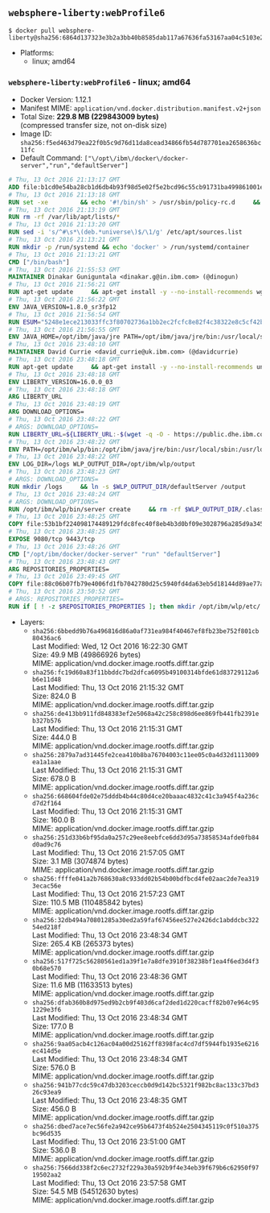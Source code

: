 ## `websphere-liberty:webProfile6`

```console
$ docker pull websphere-liberty@sha256:6864d137323e3b2a3bb40b8585dab117a67636fa53167aa04c5103e28e279e46
```

-	Platforms:
	-	linux; amd64

### `websphere-liberty:webProfile6` - linux; amd64

-	Docker Version: 1.12.1
-	Manifest MIME: `application/vnd.docker.distribution.manifest.v2+json`
-	Total Size: **229.8 MB (229843009 bytes)**  
	(compressed transfer size, not on-disk size)
-	Image ID: `sha256:f5ed463d79ea22f0b5c9d76d11da8cead34866fb54d787701ea2658636bc11fc`
-	Default Command: `["\/opt\/ibm\/docker\/docker-server","run","defaultServer"]`

```dockerfile
# Thu, 13 Oct 2016 21:13:17 GMT
ADD file:b1cd0e54ba28cb1d6db4b93f98d5e02f5e2bcd96c55cb91731ba499861001e30 in / 
# Thu, 13 Oct 2016 21:13:18 GMT
RUN set -xe 		&& echo '#!/bin/sh' > /usr/sbin/policy-rc.d 	&& echo 'exit 101' >> /usr/sbin/policy-rc.d 	&& chmod +x /usr/sbin/policy-rc.d 		&& dpkg-divert --local --rename --add /sbin/initctl 	&& cp -a /usr/sbin/policy-rc.d /sbin/initctl 	&& sed -i 's/^exit.*/exit 0/' /sbin/initctl 		&& echo 'force-unsafe-io' > /etc/dpkg/dpkg.cfg.d/docker-apt-speedup 		&& echo 'DPkg::Post-Invoke { "rm -f /var/cache/apt/archives/*.deb /var/cache/apt/archives/partial/*.deb /var/cache/apt/*.bin || true"; };' > /etc/apt/apt.conf.d/docker-clean 	&& echo 'APT::Update::Post-Invoke { "rm -f /var/cache/apt/archives/*.deb /var/cache/apt/archives/partial/*.deb /var/cache/apt/*.bin || true"; };' >> /etc/apt/apt.conf.d/docker-clean 	&& echo 'Dir::Cache::pkgcache ""; Dir::Cache::srcpkgcache "";' >> /etc/apt/apt.conf.d/docker-clean 		&& echo 'Acquire::Languages "none";' > /etc/apt/apt.conf.d/docker-no-languages 		&& echo 'Acquire::GzipIndexes "true"; Acquire::CompressionTypes::Order:: "gz";' > /etc/apt/apt.conf.d/docker-gzip-indexes 		&& echo 'Apt::AutoRemove::SuggestsImportant "false";' > /etc/apt/apt.conf.d/docker-autoremove-suggests
# Thu, 13 Oct 2016 21:13:19 GMT
RUN rm -rf /var/lib/apt/lists/*
# Thu, 13 Oct 2016 21:13:20 GMT
RUN sed -i 's/^#\s*\(deb.*universe\)$/\1/g' /etc/apt/sources.list
# Thu, 13 Oct 2016 21:13:21 GMT
RUN mkdir -p /run/systemd && echo 'docker' > /run/systemd/container
# Thu, 13 Oct 2016 21:13:21 GMT
CMD ["/bin/bash"]
# Thu, 13 Oct 2016 21:55:53 GMT
MAINTAINER Dinakar Guniguntala <dinakar.g@in.ibm.com> (@dinogun)
# Thu, 13 Oct 2016 21:56:21 GMT
RUN apt-get update     && apt-get install -y --no-install-recommends wget ca-certificates     && rm -rf /var/lib/apt/lists/*
# Thu, 13 Oct 2016 21:56:22 GMT
ENV JAVA_VERSION=1.8.0_sr3fp12
# Thu, 13 Oct 2016 21:56:54 GMT
RUN ESUM="5248e1ece213033ffc3f80702736a1bb2ec2fcfc8e82f4c38322e8c5cf42bfe8"     && BASE_URL="https://public.dhe.ibm.com/ibmdl/export/pub/systems/cloud/runtimes/java/meta/"     && YML_FILE="jre/linux/x86_64/index.yml"     && wget -q -U UA_IBM_JAVA_Docker -O /tmp/index.yml $BASE_URL/$YML_FILE     && JAVA_URL=$(cat /tmp/index.yml | sed -n '/'$JAVA_VERSION'/{n;p}' | sed -n 's/\s*uri:\s//p' | tr -d '\r')     && wget -q -U UA_IBM_JAVA_Docker -O /tmp/ibm-java.bin $JAVA_URL     && echo "$ESUM  /tmp/ibm-java.bin" | sha256sum -c -     && echo "INSTALLER_UI=silent" > /tmp/response.properties     && echo "USER_INSTALL_DIR=/opt/ibm/java" >> /tmp/response.properties     && echo "LICENSE_ACCEPTED=TRUE" >> /tmp/response.properties     && mkdir -p /opt/ibm     && chmod +x /tmp/ibm-java.bin     && /tmp/ibm-java.bin -i silent -f /tmp/response.properties     && rm -f /tmp/response.properties     && rm -f /tmp/index.yml     && rm -f /tmp/ibm-java.bin
# Thu, 13 Oct 2016 21:56:55 GMT
ENV JAVA_HOME=/opt/ibm/java/jre PATH=/opt/ibm/java/jre/bin:/usr/local/sbin:/usr/local/bin:/usr/sbin:/usr/bin:/sbin:/bin
# Thu, 13 Oct 2016 23:48:10 GMT
MAINTAINER David Currie <david_currie@uk.ibm.com> (@davidcurrie)
# Thu, 13 Oct 2016 23:48:18 GMT
RUN apt-get update     && apt-get install -y --no-install-recommends unzip     && rm -rf /var/lib/apt/lists/*
# Thu, 13 Oct 2016 23:48:18 GMT
ENV LIBERTY_VERSION=16.0.0_03
# Thu, 13 Oct 2016 23:48:18 GMT
ARG LIBERTY_URL
# Thu, 13 Oct 2016 23:48:19 GMT
ARG DOWNLOAD_OPTIONS=
# Thu, 13 Oct 2016 23:48:22 GMT
# ARGS: DOWNLOAD_OPTIONS=
RUN LIBERTY_URL=${LIBERTY_URL:-$(wget -q -O - https://public.dhe.ibm.com/ibmdl/export/pub/software/websphere/wasdev/downloads/wlp/index.yml  | grep $LIBERTY_VERSION -A 6 | sed -n 's/\s*kernel:\s//p' | tr -d '\r' )}      && wget $DOWNLOAD_OPTIONS $LIBERTY_URL -U UA-IBM-WebSphere-Liberty-Docker -O /tmp/wlp.zip     && unzip -q /tmp/wlp.zip -d /opt/ibm     && rm /tmp/wlp.zip
# Thu, 13 Oct 2016 23:48:22 GMT
ENV PATH=/opt/ibm/wlp/bin:/opt/ibm/java/jre/bin:/usr/local/sbin:/usr/local/bin:/usr/sbin:/usr/bin:/sbin:/bin
# Thu, 13 Oct 2016 23:48:22 GMT
ENV LOG_DIR=/logs WLP_OUTPUT_DIR=/opt/ibm/wlp/output
# Thu, 13 Oct 2016 23:48:23 GMT
# ARGS: DOWNLOAD_OPTIONS=
RUN mkdir /logs     && ln -s $WLP_OUTPUT_DIR/defaultServer /output     && ln -s /opt/ibm/wlp/usr/servers/defaultServer /config
# Thu, 13 Oct 2016 23:48:24 GMT
# ARGS: DOWNLOAD_OPTIONS=
RUN /opt/ibm/wlp/bin/server create     && rm -rf $WLP_OUTPUT_DIR/.classCache /output/workarea
# Thu, 13 Oct 2016 23:48:25 GMT
COPY file:53b1bf224098174489129fdc8fec40f8eb4b3d0bf09e3028796a285d9a3457f1 in /opt/ibm/docker/ 
# Thu, 13 Oct 2016 23:48:25 GMT
EXPOSE 9080/tcp 9443/tcp
# Thu, 13 Oct 2016 23:48:26 GMT
CMD ["/opt/ibm/docker/docker-server" "run" "defaultServer"]
# Thu, 13 Oct 2016 23:48:43 GMT
ARG REPOSITORIES_PROPERTIES=
# Thu, 13 Oct 2016 23:49:45 GMT
COPY file:88c06b07fb79e4006fd1fb7042780d25c5940fd4da63eb5d18144d89ae77aa37 in /config/ 
# Thu, 13 Oct 2016 23:50:52 GMT
# ARGS: REPOSITORIES_PROPERTIES=
RUN if [ ! -z $REPOSITORIES_PROPERTIES ]; then mkdir /opt/ibm/wlp/etc/     && echo $REPOSITORIES_PROPERTIES > /opt/ibm/wlp/etc/repositories.properties; fi     && installUtility install --acceptLicense     collectiveMember-1.0 monitor-1.0 webCache-1.0 ldapRegistry-3.0 appSecurity-2.0 localConnector-1.0 restConnector-1.0 ssl-1.0 requestTiming-1.0 sessionDatabase-1.0     appSecurity-1.0 blueprint-1.0 concurrent-1.0 oauth-2.0 osgiConsole-1.0 serverStatus-1.0 wab-1.0 timedOperations-1.0     webProfile-6.0     && if [ ! -z $REPOSITORIES_PROPERTIES ] ; then rm /opt/ibm/wlp/etc/repositories.properties; fi     && rm -rf /output/workarea /output/logs
```

-	Layers:
	-	`sha256:6bbedd9b76a496816d86a0af731ea984f40467ef8fb23be752f801cb80436ac6`  
		Last Modified: Wed, 12 Oct 2016 16:22:30 GMT  
		Size: 49.9 MB (49866926 bytes)  
		MIME: application/vnd.docker.image.rootfs.diff.tar.gzip
	-	`sha256:fc19d60a83f11bbddc7bd2dfca6095b49100314bfde61d83729112a6b6e11d48`  
		Last Modified: Thu, 13 Oct 2016 21:15:32 GMT  
		Size: 824.0 B  
		MIME: application/vnd.docker.image.rootfs.diff.tar.gzip
	-	`sha256:de413bb911fd848383ef2e5068a42c258c898d6ee869fb441fb2391eb327b576`  
		Last Modified: Thu, 13 Oct 2016 21:15:31 GMT  
		Size: 444.0 B  
		MIME: application/vnd.docker.image.rootfs.diff.tar.gzip
	-	`sha256:2879a7ad31445fe2cea410b8ba76704003c11ee05c0a4d32d1113009ea1a1aae`  
		Last Modified: Thu, 13 Oct 2016 21:15:31 GMT  
		Size: 678.0 B  
		MIME: application/vnd.docker.image.rootfs.diff.tar.gzip
	-	`sha256:668604fde02e75dddb4b44c80d4ce20baaac4832c41c3a945f4a236cd7d2f164`  
		Last Modified: Thu, 13 Oct 2016 21:15:31 GMT  
		Size: 160.0 B  
		MIME: application/vnd.docker.image.rootfs.diff.tar.gzip
	-	`sha256:251d33b6bf95da0a257c29ee8eebfce6dd3d95a73858534afde0fb84d0ad9c76`  
		Last Modified: Thu, 13 Oct 2016 21:57:05 GMT  
		Size: 3.1 MB (3074874 bytes)  
		MIME: application/vnd.docker.image.rootfs.diff.tar.gzip
	-	`sha256:ffffe041a2b768630a8c933dd02b54b00bdfbcd4fe02aac2de7ea3193ecac56e`  
		Last Modified: Thu, 13 Oct 2016 21:57:23 GMT  
		Size: 110.5 MB (110485842 bytes)  
		MIME: application/vnd.docker.image.rootfs.diff.tar.gzip
	-	`sha256:32db494a70801285a30ed2a59faf67456ee527e2426dc1abddcbc32254ed218f`  
		Last Modified: Thu, 13 Oct 2016 23:48:34 GMT  
		Size: 265.4 KB (265373 bytes)  
		MIME: application/vnd.docker.image.rootfs.diff.tar.gzip
	-	`sha256:517f725c56280561ed1a39f1e7a8dfe3910f38238bf1ea4f6ed3d4f30b68e570`  
		Last Modified: Thu, 13 Oct 2016 23:48:36 GMT  
		Size: 11.6 MB (11633513 bytes)  
		MIME: application/vnd.docker.image.rootfs.diff.tar.gzip
	-	`sha256:dfab360b8d975ed9b2cb9f403d6caf2ded1d220cacff82b07e964c951229e3f6`  
		Last Modified: Thu, 13 Oct 2016 23:48:34 GMT  
		Size: 177.0 B  
		MIME: application/vnd.docker.image.rootfs.diff.tar.gzip
	-	`sha256:9aa05acb4c126ac04a00d25162ff8398fac4cd7df5944fb1935e6216ec414d5e`  
		Last Modified: Thu, 13 Oct 2016 23:48:34 GMT  
		Size: 576.0 B  
		MIME: application/vnd.docker.image.rootfs.diff.tar.gzip
	-	`sha256:941b77cdc59c47db3203ceccb0d9d142bc5321f982bc8ac133c37bd326c93ea9`  
		Last Modified: Thu, 13 Oct 2016 23:48:35 GMT  
		Size: 456.0 B  
		MIME: application/vnd.docker.image.rootfs.diff.tar.gzip
	-	`sha256:dbed7ace7ec56fe2a942ce95b6473f4b524e2504345119c0f510a375bc96d535`  
		Last Modified: Thu, 13 Oct 2016 23:51:00 GMT  
		Size: 536.0 B  
		MIME: application/vnd.docker.image.rootfs.diff.tar.gzip
	-	`sha256:7566dd338f2c6ec2732f229a30a592b9f4e34eb39f679b6c62950f9719502aa2`  
		Last Modified: Thu, 13 Oct 2016 23:57:58 GMT  
		Size: 54.5 MB (54512630 bytes)  
		MIME: application/vnd.docker.image.rootfs.diff.tar.gzip
